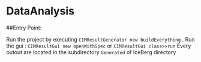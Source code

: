 # DataAnalysis
##Entry Point:

Run the project by executing `CIMResultGenerator new buildEverything` .
Run the gui : `CIMResultGui new openWithSpec` or `CIMResultGui class>>run`
Every outout are located in the subdirectory `Generated` of IceBerg directory
